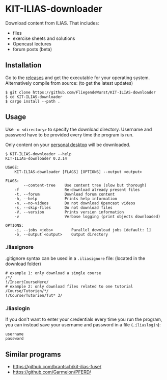 # KIT-ILIAS-downloader

Download content from ILIAS. That includes:

* files
* exercise sheets and solutions
* Opencast lectures
* forum posts (beta)

## Installation

Go to the [releases](../../releases) and get the executable for your operating system. Alternatively compile from source: (to get the latest updates)
```
$ git clone https://github.com/FliegendeWurst/KIT-ILIAS-downloader
$ cd KIT-ILIAS-downloader
$ cargo install --path .
```

## Usage

Use `-o <directory>` to specify the download directory. Username and password have to be provided every time the program is run.

Only content on your [personal desktop](https://ilias.studium.kit.edu/ilias.php?baseClass=ilPersonalDesktopGUI&cmd=jumpToSelectedItems) will be downloaded.

```
$ KIT-ILIAS-downloader --help
KIT-ILIAS-downloader 0.2.14

USAGE:
    KIT-ILIAS-downloader [FLAGS] [OPTIONS] --output <output>

FLAGS:
        --content-tree    Use content tree (slow but thorough)
    -f                    Re-download already present files
    -t, --forum           Download forum content
    -h, --help            Prints help information
    -n, --no-videos       Do not download Opencast videos
    -s, --skip-files      Do not download files
    -V, --version         Prints version information
    -v                    Verbose logging (print objects downloaded)

OPTIONS:
    -j, --jobs <jobs>        Parallel download jobs [default: 1]
    -o, --output <output>    Output directory
```

### .iliasignore

.gitignore syntax can be used in a `.iliasignore` file: (located in the download folder)
```ignore
# example 1: only download a single course
/*/
!/InsertCourseHere/
# example 2: only download files related to one tutorial
/Course/Tutorien/*/
!/Course/Tutorien/Tut* 3/
```

### .iliaslogin

If you don't want to enter your credentials every time you run the program, you can instead save your username and password in a file (`.iliaslogin`):

```
username
password
```

## Similar programs

- https://github.com/brantsch/kit-ilias-fuse/
- https://github.com/Garmelon/PFERD/
